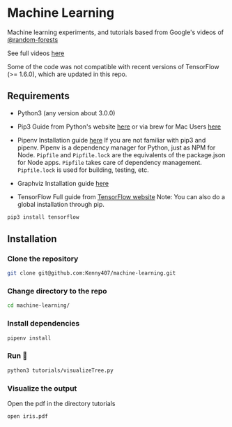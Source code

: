 # Machine Learning
Machine learning experiments, and tutorials based from Google's videos of [@random-forests](https://github.com/random-forests)

See full videos [here](https://www.youtube.com/watch?v=cKxRvEZd3Mw&list=PLOU2XLYxmsIIuiBfYad6rFYQU_jL2ryal)

Some of the code was not compatible with recent versions of TensorFlow (>= 1.6.0), which are updated in this repo.

## Requirements
- Python3 (any version about 3.0.0)
- Pip3 
Guide from Python's website [here](https://www.python.org/downloads/) or via brew for Mac Users [here](https://docs.brew.sh/Homebrew-and-Python)
- Pipenv Installation guide [here](https://packaging.python.org/tutorials/managing-dependencies/) 
If you are not familiar with pip3 and pipenv.
Pipenv is a dependency manager for Python, just as NPM for Node. `Pipfile` and `Pipfile.lock` are the equivalents of the package.json for Node apps.
`Pipfile` takes care of dependency management.
`Pipfile.lock` is used for building, testing, etc.

- Graphviz Installation guide [here](http://brewformulas.org/Graphviz)

- TensorFlow
Full guide from [TensorFlow website](https://www.tensorflow.org/install/])
Note: You can also do a global installation through pip.
```sh
pip3 install tensorflow
```

## Installation

### Clone the repository
```sh
git clone git@github.com:Kenny407/machine-learning.git
```
### Change directory to the repo
```sh
cd machine-learning/
```
### Install dependencies
```sh
pipenv install
```
### Run 🚀
```sh
python3 tutorials/visualizeTree.py
```
### Visualize the output
Open the pdf in the directory tutorials
```sh
open iris.pdf
```